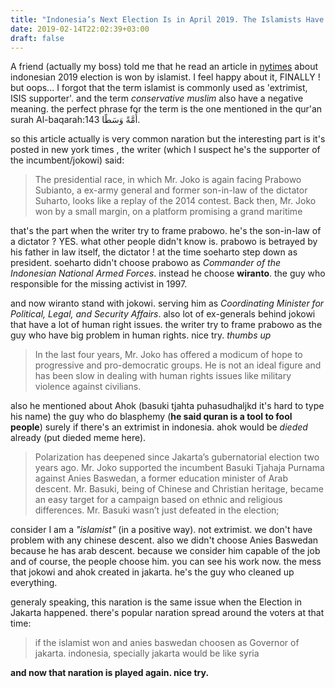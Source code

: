 ```yaml
---
title: "Indonesia’s Next Election Is in April 2019. The Islamists Have Already Won. Really ?"
date: 2019-02-14T22:02:39+03:00
draft: false
---
```


 A friend (actually my boss) told me that he read an article in [nytimes](https://www.nytimes.com/2019/02/14/opinion/indonesia-election-religion-islam-islamists.html) about indonesian 2019 election is won by islamist. I feel happy about it, FINALLY ! but oops... I forgot that the term islamist is commonly used as 'extrimist, ISIS supporter'. and the term *conservative muslim* also have a negative meaning. the perfect phrase for the term is the one mentioned in the qur'an surah Al-baqarah:143 أُمَّةً وَسَطًا.  

so this article actually is very common naration but the interesting part is it's posted in new york times , the writer (which I suspect he's the supporter of the incumbent/jokowi) said:

> The presidential race, in which Mr. Joko is again facing Prabowo Subianto, a ex-army general and former son-in-law of the dictator Suharto, looks like a replay of the 2014 contest. Back then, Mr. Joko won by a small margin, on a platform promising a grand maritime 

that's the part when the writer try to frame prabowo. he's the son-in-law of a dictator ? YES. what other people didn't know is. prabowo is betrayed by his father in law itself, the dictator ! at the time soeharto step down as president. soeharto didn't choose prabowo as *Commander of the Indonesian National Armed Forces*. instead he choose **wiranto**. the guy who responsible for the missing activist in 1997.

and now wiranto stand with jokowi. serving him as *Coordinating Minister for Political, Legal, and Security Affairs*. also lot of ex-generals behind jokowi that have a lot of human right issues. the writer try to frame prabowo as the guy who have big problem in human rights. nice try. *thumbs up*

> In the last four years, Mr. Joko has offered a modicum of hope to progressive and pro-democratic groups. He is not an ideal figure and has been slow in dealing with human rights issues like military violence against civilians.

also he mentioned about Ahok (basuki tjahta puhasudhaljkd it's hard to type his name) the guy who do blasphemy (**he said quran is a tool to fool people**) surely if there's an extrimist in indonesia. ahok would be *dieded* already (put dieded meme here). 

> Polarization has deepened since Jakarta’s gubernatorial election two years ago. Mr. Joko supported the incumbent Basuki Tjahaja Purnama against Anies Baswedan, a former education minister of Arab descent. Mr. Basuki, being of Chinese and Christian heritage, became an easy target for a campaign based on ethnic and religious differences. Mr. Basuki wasn’t just defeated in the election;

consider I am a *"islamist"* (in a positive way). not extrimist. we don't have problem with any chinese descent. also we didn't choose Anies Baswedan because he has arab descent. because we consider him capable of the job and of course, the people choose him. you can see his work now. the mess that jokowi and ahok created in jakarta. he's the guy who cleaned up everything.

generaly speaking, this naration is the same issue when the Election in Jakarta happened. there's popular naration spread around the voters at that time: 

> if the islamist won and anies baswedan choosen as Governor of jakarta. indonesia, specially jakarta would be like syria 

**and now that naration is played again. nice try.**

